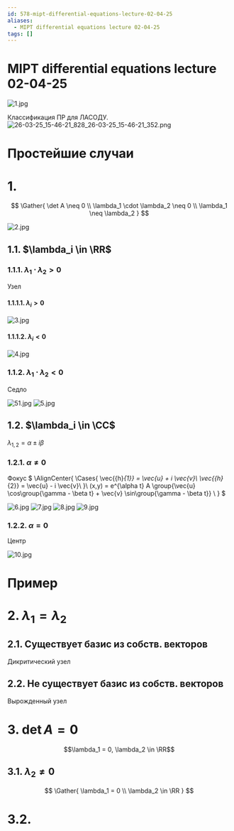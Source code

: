 ```yaml
---
id: 578-mipt-differential-equations-lecture-02-04-25
aliases:
  - MIPT differential equations lecture 02-04-25
tags: []
---
```


# MIPT differential equations lecture 02-04-25

![1.jpg](assets/imgs/02-04-25_11-37-41_834_IMG_20250402_104452.jpg)

Классификация ПР для ЛАСОДУ.
![26-03-25_15-46-21_828_26-03-25_15-46-21_352.png](assets/imgs/26-03-25_15-46-21_828_26-03-25_15-46-21_352.png)

# Простейшие случаи

# 1.

$$
\Gather{
\det A \neq 0 \\
\lambda_1 \cdot \lambda_2 \neq 0 \\
\lambda_1 \neq \lambda_2
}
$$

![2.jpg](assets/imgs/02-04-25_11-37-41_303_IMG_20250402_105932.jpg)

## 1.1. $\lambda_i \in \RR$

### 1.1.1. $\lambda_1 \cdot \lambda_2 > 0$

Узел

#### 1.1.1.1. $\lambda_i > 0$

![3.jpg](assets/imgs/02-04-25_11-37-41_139_IMG_20250402_105938.jpg)

#### 1.1.1.2. $\lambda_i < 0$

![4.jpg](assets/imgs/02-04-25_11-37-41_870_IMG_20250402_110619.jpg)

### 1.1.2. $\lambda_1 \cdot \lambda_2 < 0$

Седло

![51.jpg](assets/imgs/02-04-25_11-54-43_486_IMG_20250402_110619.jpg)
![5.jpg](assets/imgs/02-04-25_11-37-41_981_IMG_20250402_110851.jpg)

## 1.2. $\lambda_i \in \CC$

$\lambda_{1,2} = \alpha \pm i \beta$

### 1.2.1. $\alpha \neq 0$

Фокус
$
\AlignCenter{
\Cases{
\vec{{h}_{1}} = \vec{u} + i \vec{v}\\
\vec{{h}_{2}} = \vec{u} - i \vec{v}\\
}\\
(x,y) = e^{\alpha t} A \group{\vec{u} \cos\group{\gamma - \beta t} +
\vec{v} \sin\group{\gamma - \beta t}} \\
}
$

![6.jpg](assets/imgs/02-04-25_11-37-41_777_IMG_20250402_110854.jpg)
![7.jpg](assets/imgs/02-04-25_11-37-41_715_IMG_20250402_112754.jpg)
![8.jpg](assets/imgs/02-04-25_11-37-41_459_IMG_20250402_112756.jpg)
![9.jpg](assets/imgs/02-04-25_11-37-41_841_IMG_20250402_112758.jpg)

### 1.2.2. $\alpha = 0$

Центр

![10.jpg](assets/imgs/02-04-25_11-37-41_075_IMG_20250402_113553.jpg)

# Пример

# 2. $\lambda_1 = \lambda_2$

## 2.1. Существует базис из собств. векторов

Дикритический узел

## 2.2. Не существует базис из собств. векторов

Вырожденный узел

# 3. $\det A = 0$

$$\lambda_1 = 0, \lambda_2 \in \RR$$

## 3.1. $\lambda_2 \neq 0$

$$
\Gather{
\lambda_1 = 0 \\
\lambda_2 \in \RR
}
$$

# 3.2.
